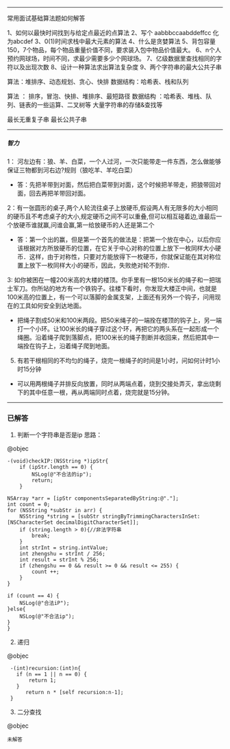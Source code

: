 ## 

---


 常用面试基础算法题如何解答


1、如何以最快时间找到与给定点最近的点算法
2、写个 aabbbccaabddeffcc 化为abcdef
3、0(1)时间求栈中最大元素的算法
4、什么是贪婪算法
5、背包容量150，7个物品，每个物品重量价值不同，要求装入包中物品价值最大。
6、n个人预约网球场，时间不同，求最少需要多少个网球场。
7、亿级数据里查找相同的字符以及出现次数
8、设计一种算法求出算法复杂度
9、两个字符串的最大公共子串



算法：堆排序、动态规划、贪心、快排
数据结构：哈希表、栈和队列

算法 ： 排序，冒泡、快排、堆排序、最短路径
数据结构 ：哈希表、堆栈、队列、链表的一些运算、二叉树等
大量字符串的存储&查找等
 


最长无重复子串 
最长公共子串

---

##### 智力

1： 河左边有：狼、羊、白菜，一个人过河，一次只能带走一件东西，怎么做能够保证三物都到河右边?规则（狼吃羊、羊吃白菜）

 - 答：先把羊带到对面，然后把白菜带到对面，这个时候把羊带走，把狼带回对面，回去再把羊带回对面。


2：有一张圆形的桌子,两个人轮流往桌子上放硬币,假设两人有无限多的大小相同的硬币且不考虑桌子的大小,规定硬币之间不可以重叠,但可以相互碰着边,谁最后一个放硬币谁就赢,问谁会赢,第一给放硬币的人还是第二个

 - 答：第一个出的赢，但是第一个首先的做法是：把第一个放在中心，以后你应该根据对方所放硬币的位置，在它关于中心对称的位置上放下一枚同样大小硬币．这样，由于对称性，只要对方能放得下一枚硬币，你就保证能在其对称位置上放下一枚同样大小的硬币，因此，失败绝对轮不到你．
 
 
3: 如你被困在一幢200米高的大楼的楼顶。你手里有一根150米长的绳子和一把瑞士军刀。你所站的地方有一个铁钩子。往楼下看时，你发现大楼正中间，也就是100米高的位置上，有一个可以落脚的金属支架，上面还有另外一个钩子，问用现在的工具如何安全到达地面。

- 把绳子割成50米和100米两段。把50米绳子的一端拴在楼顶的钩子上，另一端打一个小环。让100米长的绳子穿过这个环，再把它的两头系在一起形成一个绳圈。沿着绳子爬到落脚点，把100米长的绳子割断并收回来，然后把其中一端拴在钩子上，沿着绳子爬到地面。 

5. 有若干根相同的不均匀的绳子，烧完一根绳子的时间是1小时，问如何计时1小时15分钟

- 可以用两根绳子并排反向放置，同时从两端点着，烧到交接处弄灭，拿出烧剩下的其中任意一根，再从两端同时点着，烧完就是15分钟。

-----
### 已解答

1. 判断一个字符串是否是ip
思路：

@objec

	-(void)checkIP:(NSString *)ipStr{
	    if (ipStr.length == 0) {
	        NSLog(@"不合法的ip");
	        return;
	    }

    NSArray *arr = [ipStr componentsSeparatedByString:@"."];
    int count = 0;
    for (NSString *subStr in arr) {
        NSString *string = [subStr stringByTrimmingCharactersInSet: [NSCharacterSet decimalDigitCharacterSet]];
        if (string.length > 0){//非法字符串
            break;
        }
        int strInt = string.intValue;
        int zhengshu = strInt / 256;
        int result = strInt % 256;
        if (zhengshu == 0 && result >= 0 && result <= 255) {
            count ++;
        }
    }

    if (count == 4) {
        NSLog(@"合法iP");
    }else{
        NSLog(@"不合法ip");
    }
	}


2. 递归

@objec

	 -(int)recursion:(int)n{
	   if (n == 1 || n == 0) {
	       return 1;
	   }
	      return n * [self recursion:n-1];
	 } 
 
3. 二分查找 

@objec
	
	未解答



